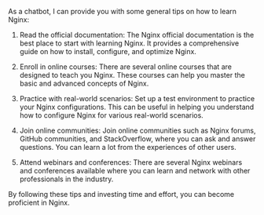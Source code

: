 As a chatbot, I can provide you with some general tips on how to learn Nginx:

1. Read the official documentation: The Nginx official documentation is the best place to start with learning Nginx. It provides a comprehensive guide on how to install, configure, and optimize Nginx.

2. Enroll in online courses: There are several online courses that are designed to teach you Nginx. These courses can help you master the basic and advanced concepts of Nginx.

3. Practice with real-world scenarios: Set up a test environment to practice your Nginx configurations. This can be useful in helping you understand how to configure Nginx for various real-world scenarios.

4. Join online communities: Join online communities such as Nginx forums, GitHub communities, and StackOverflow, where you can ask and answer questions. You can learn a lot from the experiences of other users.

5. Attend webinars and conferences: There are several Nginx webinars and conferences available where you can learn and network with other professionals in the industry.

By following these tips and investing time and effort, you can become proficient in Nginx.

